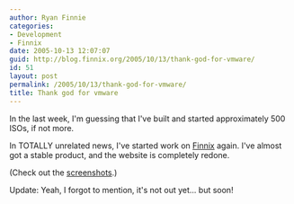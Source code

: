 ```yaml
---
author: Ryan Finnie
categories:
- Development
- Finnix
date: 2005-10-13 12:07:07
guid: http://blog.finnix.org/2005/10/13/thank-god-for-vmware/
id: 51
layout: post
permalink: /2005/10/13/thank-god-for-vmware/
title: Thank god for vmware
---
```

In the last week, I'm guessing that I've built and started approximately 500 ISOs, if not more.

In TOTALLY unrelated news, I've started work on [Finnix](http://www.finnix.org/) again. I've almost got a stable product, and the website is completely redone.

(Check out the [screenshots](http://www.finnix.org/Screenshots).)

Update: Yeah, I forgot to mention, it's not out yet... but soon!
